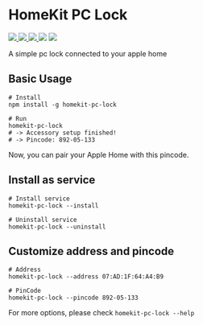 # HomeKit PC Lock
<p>
    <a href="https://www.npmjs.com/package/homekit-pc-lock" target="_blank">
        <img src="https://img.shields.io/npm/v/homekit-pc-lock" />
    </a>
    <a href="https://github.com/leng-yue/homekit-pc-lock/settings/actions/workflows/ci.yml" target="_blank">
        <img src="https://img.shields.io/github/workflow/status/leng-yue/homekit-pc-lock/CI" />
    </a>
    <a href="https://www.npmjs.com/package/homekit-pc-lock" target="_blank">
        <img src="https://img.shields.io/node/v/homekit-pc-lock" />
    </a>
    <img src="https://img.shields.io/github/license/leng-yue/homekit-pc-lock" />
    <a href="https://www.npmjs.com/package/homekit-pc-lock" target="_blank">
        <img src="https://img.shields.io/npm/dt/homekit-pc-lock" />
    </a>
</p>

A simple pc lock connected to your apple home

## Basic Usage
```shell
# Install
npm install -g homekit-pc-lock

# Run
homekit-pc-lock
# -> Accessory setup finished!
# -> Pincode: 892-05-133
```

Now, you can pair your Apple Home with this pincode. 

## Install as service
```shell
# Install service
homekit-pc-lock --install

# Uninstall service
homekit-pc-lock --uninstall
```

## Customize address and pincode
```
# Address
homekit-pc-lock --address 07:AD:1F:64:A4:B9

# PinCode
homekit-pc-lock --pincode 892-05-133
```

For more options, please check `homekit-pc-lock --help`
